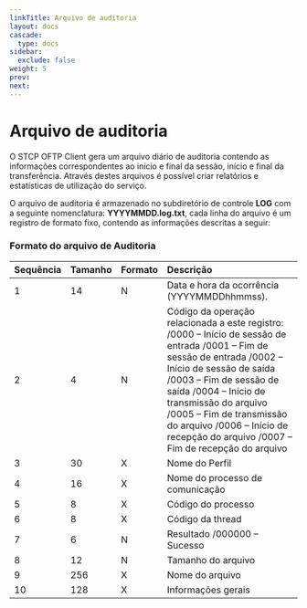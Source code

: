 ```yaml
---
linkTitle: Arquivo de auditoria
layout: docs
cascade:
  type: docs
sidebar:
  exclude: false
weight: 5
prev:
next:
---
```

# Arquivo de auditoria

O STCP OFTP Client gera um arquivo diário de auditoria contendo as informações correspondentes ao início e final da sessão, início e final da transferência. Através destes arquivos é possível criar relatórios e estatísticas de utilização do serviço.

O arquivo de auditoria é armazenado no subdiretório de controle **LOG** com a seguinte nomenclatura: **YYYYMMDD.log.txt**, cada linha do arquivo é um registro de formato fixo, contendo as informações descritas a seguir:


### Formato do arquivo de Auditoria

Sequência| Tamanho| Formato| Descrição
:---     | :---   | :---   | :---
1        | 14     | N      | Data e hora da ocorrência (YYYYMMDDhhmmss).
2        | 4      | N      | Código da operação relacionada a este registro: /0000 – Início de sessão de entrada /0001 – Fim de sessão de entrada /0002 – Início de sessão de saída /0003 – Fim de sessão de saída /0004 – Início de transmissão do arquivo /0005 – Fim de transmissão do arquivo /0006 – Início de recepção do arquivo /0007 – Fim de recepção do arquivo
3        | 30     | X      | Nome do Perfil
4        | 16     | X      | Nome do processo de comunicação
5        | 8      | X      | Código do processo
6        | 8      | X      | Código da thread
7        | 6      | N      | Resultado /000000 – Sucesso
8        | 12     | N      | Tamanho do arquivo
9        | 256    | X      | Nome do arquivo
10       | 128    | X      | Informações gerais

